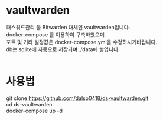 # vaultwarden
패스워드관리 툴 Bitwarden 대체인 vaultwarden입니다.<br>
docker-compose 를 이용하여 구축하였으며
<br>
포트 및 기타 설정값은 docker-compose.yml을 수정하시기바랍니다.<br>
db는 sqlite에 자동으로 저장되며 ./data에 쌓입니다.<br>
<br>

# 사용법
git clone https://github.com/dalso0418/ds-vaultwarden.git<br>
cd ds-vaultwarden<br>
docker-compose up -d<br>
